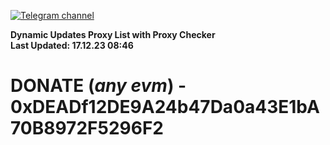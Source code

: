 [![Telegram channel](https://img.shields.io/endpoint?url=https://runkit.io/damiankrawczyk/telegram-badge/branches/master?url=https://t.me/n4z4v0d)](https://t.me/n4z4v0d) 

**Dynamic Updates Proxy List with Proxy Checker**  
**Last Updated: 17.12.23 08:46**

# DONATE (_any evm_) - 0xDEADf12DE9A24b47Da0a43E1bA70B8972F5296F2
